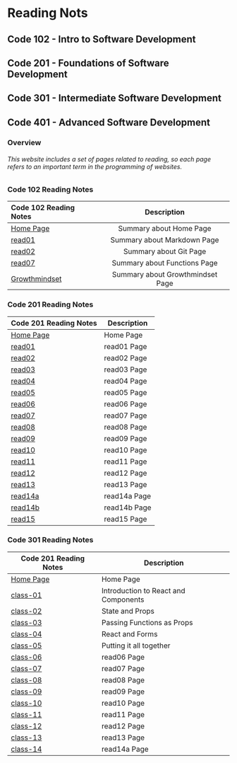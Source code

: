 # Reading Nots

## Code 102 - Intro to Software Development

## Code 201 - Foundations of Software Development

## Code 301 - Intermediate Software Development

## Code 401 - Advanced Software Development


### Overview 
###### This website includes a set of pages related to reading, so each page refers to an important term in the programming of websites.




### Code 102 Reading Notes


| Code 102 Reading Notes                                                         | Description                      | 
| :---                                                                           |    :----:                        |
| [Home Page](https://hadeelalshaee94.github.io/reading-notes/README)            | Summary about Home Page          | 
| [read01](https://hadeelalshaee94.github.io/reading-notes/read01)               | Summary about Markdown Page      | 
| [read02](https://hadeelalshaee94.github.io/reading-notes/read02)               | Summary about Git Page           | 
| [read07](https://hadeelalshaee94.github.io/reading-notes/read7)                | Summary about Functions Page     |
| [Growthmindset](https://hadeelalshaee94.github.io/reading-notes/Growthmindset) | Summary about Growthmindset Page | 

### Code 201 Reading Notes

| Code 201 Reading Notes                                                                      | Description |
| -----------                                                                                 | ----------- |
| [Home Page](https://hadeelalshaer94.github.io/Code-201-Reading-Notes/README)                | Home Page         |
| [read01](https://hadeelalshaer94.github.io/Code-201-Reading-Notes/read01)                   | read01 Page       |
| [read02](https://hadeelalshaer94.github.io/Code-201-Reading-Notes/read02)                   | read02 Page       |
| [read03](https://hadeelalshaer94.github.io/Code-201-Reading-Notes/read03)                   | read03 Page       |
| [read04](https://hadeelalshaer94.github.io/Code-201-Reading-Notes/read04)                   | read04 Page       |
| [read05](https://hadeelalshaer94.github.io/Code-201-Reading-Notes/read05)                   | read05 Page       |
| [read06](https://hadeelalshaer94.github.io/Code-201-Reading-Notes/read06)                   | read06 Page       |
| [read07](https://hadeelalshaer94.github.io/Code-201-Reading-Notes/read07)                   | read07 Page       |
| [read08](https://hadeelalshaer94.github.io/Code-201-Reading-Notes/read08)                   | read08 Page       |
| [read09](https://hadeelalshaer94.github.io/Code-201-Reading-Notes/read09)                   | read09 Page       |
| [read10](https://hadeelalshaer94.github.io/Code-201-Reading-Notes/read10)                   | read10 Page       |
| [read11](https://hadeelalshaer94.github.io/Code-201-Reading-Notes/read11)                   | read11 Page       |
| [read12](https://hadeelalshaer94.github.io/Code-201-Reading-Notes/read12)                   | read12 Page       |
| [read13](https://hadeelalshaer94.github.io/Code-201-Reading-Notes/read13)                   | read13 Page       |
| [read14a](https://hadeelalshaer94.github.io/Code-201-Reading-Notes/read14a)                 | read14a Page      |
| [read14b](https://hadeelalshaer94.github.io/Code-201-Reading-Notes/read14b)                 | read14b Page      |
| [read15](https://hadeelalshaer94.github.io/Code-201-Reading-Notes/read15)                   | read15 Page       |




### Code 301 Reading Notes

| Code 201 Reading Notes                                                                      | Description |
| -----------                                                                                 | ----------- |
| [Home Page](https://hadeelalshaer94.github.io/reading-notes/README)                | Home Page         |
| [class-01](https://hadeelalshaer94.github.io/reading-notes/301/class-01)                   |  Introduction to React and Components     |
| [class-02](https://hadeelalshaer94.github.io/reading-notes/301/class-02)                   | State and Props       |
| [class-03](https://hadeelalshaer94.github.io/reading-notes/301/class-03)                   | Passing Functions as Props       |
| [class-04](https://hadeelalshaer94.github.io/reading-notes/301/class-04)                   | React and Forms       |
| [class-05](https://hadeelalshaer94.github.io/reading-notes/301/class-05)                   | Putting it all together       |
| [class-06](https://hadeelalshaer94.github.io/reading-notes/301/class-06)                   | read06 Page       |
| [class-07](https://hadeelalshaer94.github.io/reading-notes/301/class-07)                   | read07 Page       |
| [class-08](https://hadeelalshaer94.github.io/reading-notes/301/class-08)                   | read08 Page       |
| [class-09](https://hadeelalshaer94.github.io/reading-notes/301/class-09)                   | read09 Page       |
| [class-10](https://hadeelalshaer94.github.io/reading-notes/301/class-10)                   | read10 Page       |
| [class-11](https://hadeelalshaer94.github.io/reading-notes/301/class-11)                   | read11 Page       |
| [class-12](https://hadeelalshaer94.github.io/reading-notes/301/301/-12)                   | read12 Page       |
| [class-13](https://hadeelalshaer94.github.io/reading-notes/301/class-13)                   | read13 Page       |
| [class-14](https://hadeelalshaer94.github.io/reading-notes/301/class-14)                 | read14a Page      |

